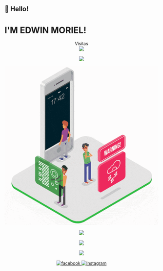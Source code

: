 ## 👋 Hello!
#  I'M EDWIN MORIEL!

<p align="center"> 
  Visitas<br>
  <img src="https://profile-counter.glitch.me/sagar-viradiya/count.svg" />
</p>

<p align="center">
  <img src="code.gif">
</p>
<p align="center">
  <img src="https://raw.githubusercontent.com/Im-Edwin/Im-Edwin/main/README/1eb8dff28222a11acc3a1926a94d26fd.gif">
</p>
<p align="center">
  <img src="coder.gif">
</p>
<p align="center">
  <img src="developers-gif-showcase.gif">
</p>
<p align="center">
  <img src="techstack.gif">
</p>

<p align="center">
  <a href="https://facebook.com/edwinmoriel20" target="_blank">
    <img src="https://img.shields.io/badge/facebook-%231DA1F2.svg?&style=for-the-badge&logo=facebook&logoColor=white&color=071A2C" alt="facebook"/>


  <a href="https://instagram.com/moriel_esteban" target="_blank">
    <img src="https://img.shields.io/badge/instagram-%23E4405F.svg?&style=for-the-badge&logo=instagram&logoColor=white&color=071A2C" alt="Instagram"/>
  </a>

</p>
